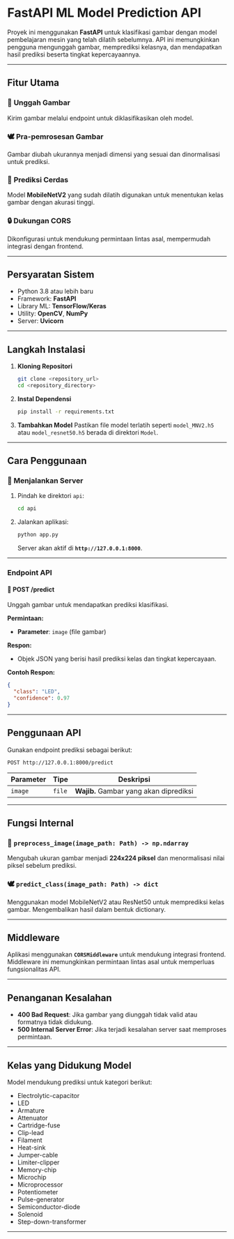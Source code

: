 # FastAPI ML Model Prediction API

Proyek ini menggunakan **FastAPI** untuk klasifikasi gambar dengan model pembelajaran mesin yang telah dilatih sebelumnya. API ini memungkinkan pengguna mengunggah gambar, memprediksi kelasnya, dan mendapatkan hasil prediksi beserta tingkat kepercayaannya.

---

## Fitur Utama

### 🔗 **Unggah Gambar**
Kirim gambar melalui endpoint untuk diklasifikasikan oleh model.

### 🕊️ **Pra-pemrosesan Gambar**
Gambar diubah ukurannya menjadi dimensi yang sesuai dan dinormalisasi untuk prediksi.

### 🧐 **Prediksi Cerdas**
Model **MobileNetV2** yang sudah dilatih digunakan untuk menentukan kelas gambar dengan akurasi tinggi.

### 🔒 **Dukungan CORS**
Dikonfigurasi untuk mendukung permintaan lintas asal, mempermudah integrasi dengan frontend.

---

## Persyaratan Sistem

- Python 3.8 atau lebih baru
- Framework: **FastAPI**
- Library ML: **TensorFlow/Keras**
- Utility: **OpenCV**, **NumPy**
- Server: **Uvicorn**

---

## Langkah Instalasi

1. **Kloning Repositori**
   ```bash
   git clone <repository_url>
   cd <repository_directory>
   ```

2. **Instal Dependensi**
   ```bash
   pip install -r requirements.txt
   ```

3. **Tambahkan Model**
   Pastikan file model terlatih seperti `model_MNV2.h5` atau `model_resnet50.h5` berada di direktori `Model`.

---

## Cara Penggunaan

### 🔄 Menjalankan Server

1. Pindah ke direktori `api`:
   ```bash
   cd api
   ```

2. Jalankan aplikasi:
   ```bash
   python app.py
   ```
   Server akan aktif di **`http://127.0.0.1:8000`**.

---

### Endpoint API

#### 🔎 **POST /predict**
Unggah gambar untuk mendapatkan prediksi klasifikasi.

**Permintaan:**
- **Parameter**: `image` (file gambar)

**Respon:**
- Objek JSON yang berisi hasil prediksi kelas dan tingkat kepercayaan.

**Contoh Respon:**
```json
{
  "class": "LED",
  "confidence": 0.97
}
```

---

## Penggunaan API

Gunakan endpoint prediksi sebagai berikut:

```http
POST http://127.0.0.1:8000/predict
```

| Parameter | Tipe    | Deskripsi                             |
|-----------|---------|---------------------------------------|
| `image`   | `file`  | **Wajib.** Gambar yang akan diprediksi |

---

## Fungsi Internal

### 🕎 `preprocess_image(image_path: Path) -> np.ndarray`
Mengubah ukuran gambar menjadi **224x224 piksel** dan menormalisasi nilai piksel sebelum prediksi.

### 🕊️ `predict_class(image_path: Path) -> dict`
Menggunakan model MobileNetV2 atau ResNet50 untuk memprediksi kelas gambar. Mengembalikan hasil dalam bentuk dictionary.

---

## Middleware

Aplikasi menggunakan **`CORSMiddleware`** untuk mendukung integrasi frontend. Middleware ini memungkinkan permintaan lintas asal untuk memperluas fungsionalitas API.

---

## Penanganan Kesalahan

- **400 Bad Request**: Jika gambar yang diunggah tidak valid atau formatnya tidak didukung.
- **500 Internal Server Error**: Jika terjadi kesalahan server saat memproses permintaan.

---

## Kelas yang Didukung Model

Model mendukung prediksi untuk kategori berikut:

- Electrolytic-capacitor
- LED
- Armature
- Attenuator
- Cartridge-fuse
- Clip-lead
- Filament
- Heat-sink
- Jumper-cable
- Limiter-clipper
- Memory-chip
- Microchip
- Microprocessor
- Potentiometer
- Pulse-generator
- Semiconductor-diode
- Solenoid
- Step-down-transformer

---
